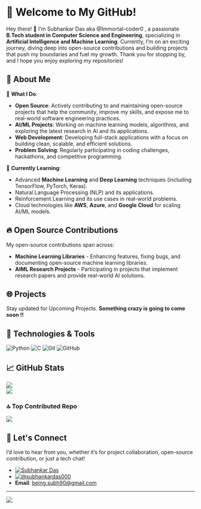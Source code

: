 # 🌟 Welcome to My GitHub!

Hey there! 👋 I'm Subhankar Das aka @Immortal-coder0 , a passionate **B.Tech student in Computer Science and Engineering**, specializing in **Artificial Intelligence and Machine Learning**. Currently, I’m on an exciting journey, diving deep into open-source contributions and building projects that push my boundaries and fuel my growth. Thank you for stopping by, and I hope you enjoy exploring my repositories!

## 🚀 About Me

💼 **What I Do**:
- **Open Source**: Actively contributing to and maintaining open-source projects that help the community, improve my skills, and expose me to real-world software engineering practices.
- **AI/ML Projects**: Working on machine learning models, algorithms, and exploring the latest research in AI and its applications.
- **Web Development**: Developing full-stack applications with a focus on building clean, scalable, and efficient solutions.
- **Problem Solving**: Regularly participating in coding challenges, hackathons, and competitive programming.

🌱 **Currently Learning**:
- Advanced **Machine Learning** and **Deep Learning** techniques (including TensorFlow, PyTorch, Keras).
- Natural Language Processing (NLP) and its applications.
- Reinforcement Learning and its use cases in real-world problems.
- Cloud technologies like **AWS**, **Azure**, and **Google Cloud** for scaling AI/ML models.

## 🔥 Open Source Contributions

My open-source contributions span across:
- **Machine Learning Libraries** - Enhancing features, fixing bugs, and documenting open-source machine learning libraries.
- **AIML Research Projects** - Participating in projects that implement research papers and provide real-world AI solutions.

## 🌐 Projects

Stay updated for Upcoming Projects. **Something crazy is going to come soon !!**

## 🔧 Technologies & Tools

![Python](https://img.shields.io/badge/Python-3776AB?style=plastic&logo=python&logoColor=white)
![C](https://img.shields.io/badge/C-3d5c5c?style=plastic&logo=c&logoColor=white)
![Git](https://img.shields.io/badge/Git-F05032?style=plastic&logo=git&logoColor=white)
![GitHub](https://img.shields.io/badge/%20Github-black?style=plastic&logo=Github&logoColor=00000&color=140033&link=https%3A%2F%2Fgithub.com%2FImmortal-coder0)


## 📈 GitHub Stats
![](https://github-readme-stats.vercel.app/api?username=Immortal-coder0&theme=radical&hide_border=true&include_all_commits=false&count_private=true)<br/>
![](https://github-readme-stats.vercel.app/api/top-langs/?username=Immortal-coder0&theme=radical&hide_border=true&include_all_commits=false&count_private=false&layout=compact)<br/>

### 🔝 Top Contributed Repo
![](https://github-contributor-stats.vercel.app/api?username=Immortal-coder0&limit=5&hide_border=true&theme=tokyonight&combine_all_yearly_contributions=true)

## 🔗 Let's Connect
I’d love to hear from you, whether it’s for project collaboration, open-source contribution, or just a tech chat!

- [![Subhankar Das](https://img.shields.io/badge/LinkedIn-b3b3ff?style=flat&logo=LinkedIn&logoColor=ffffff&color=007acc)](https://linkedin.com/in/sd000/)
- [![@subhankardas000](https://img.shields.io/badge/%20Twitter%20-ffffff?style=flat&logo=X&logoColor=ffffff&color=000000)](https://x.com/subhankardas000)
- **Email**: [being.subh90@gmail.com](mailto:being.subh90@gmail.com)
---------
[![](https://visitcount.itsvg.in/api?id=Immortal-coder0&icon=1&color=5)](https://visitcount.itsvg.in)
